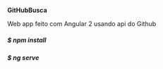 **GitHubBusca**

Web app feito com Angular 2 usando api do Github

<h5>$ npm install</h5>
<h5>$ ng serve</h5>
